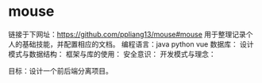 # mouse

链接于下网址：https://github.com/ppliang13/mouse#mouse
用于整理记录个人的基础技能，并配置相应的文档。
编程语言：java python vue
数据库：
设计模式与数据结构：
框架与库的使用：
安全意识：
开发模式与理念：


目标：设计一个前后端分离项目。